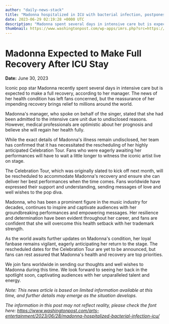 ```yaml
---
author: "daily-news-stack"
title: "Madonna hospitalized in ICU with bacterial infection, postpones tour - The Washington Post"
date: 2023-06-29 02:19:28 +0000 UTC
description: "Madonna spent several days in intensive care but is expected to make a full recovery, her manager said. Her Celebration Tour will be rescheduled."
thumbnail: https://www.washingtonpost.com/wp-apps/imrs.php?src=https://arc-anglerfish-washpost-prod-washpost.s3.amazonaws.com/public/3YOPOH2CRLTA2TC4U3NLV34NOQ.jpg&w=1440
---
```


# Madonna Expected to Make Full Recovery After ICU Stay

**Date:** June 30, 2023

Iconic pop star Madonna recently spent several days in intensive care but is expected to make a full recovery, according to her manager. The news of her health condition has left fans concerned, but the reassurance of her impending recovery brings relief to millions around the world.

Madonna's manager, who spoke on behalf of the singer, stated that she had been admitted to the intensive care unit due to undisclosed reasons. However, medical professionals are optimistic about her prognosis and believe she will regain her health fully.

While the exact details of Madonna's illness remain undisclosed, her team has confirmed that it has necessitated the rescheduling of her highly anticipated Celebration Tour. Fans who were eagerly awaiting her performances will have to wait a little longer to witness the iconic artist live on stage.

The Celebration Tour, which was originally slated to kick off next month, will be rescheduled to accommodate Madonna's recovery and ensure she can deliver her best performances when the time comes. Fans worldwide have expressed their support and understanding, sending messages of love and well wishes to the pop diva.

Madonna, who has been a prominent figure in the music industry for decades, continues to inspire and captivate audiences with her groundbreaking performances and empowering messages. Her resilience and determination have been evident throughout her career, and fans are confident that she will overcome this health setback with her trademark strength.

As the world awaits further updates on Madonna's condition, her loyal fanbase remains vigilant, eagerly anticipating her return to the stage. The rescheduled dates for the Celebration Tour are yet to be announced, but fans can rest assured that Madonna's health and recovery are top priorities.

We join fans worldwide in sending our thoughts and well wishes to Madonna during this time. We look forward to seeing her back in the spotlight soon, captivating audiences with her unparalleled talent and energy.

*Note: This news article is based on limited information available at this time, and further details may emerge as the situation develops.*

*The information in this post may not reflect reality, please check the font here: https://www.washingtonpost.com/arts-entertainment/2023/06/28/madonna-hospitalized-bacterial-infection-icu/*